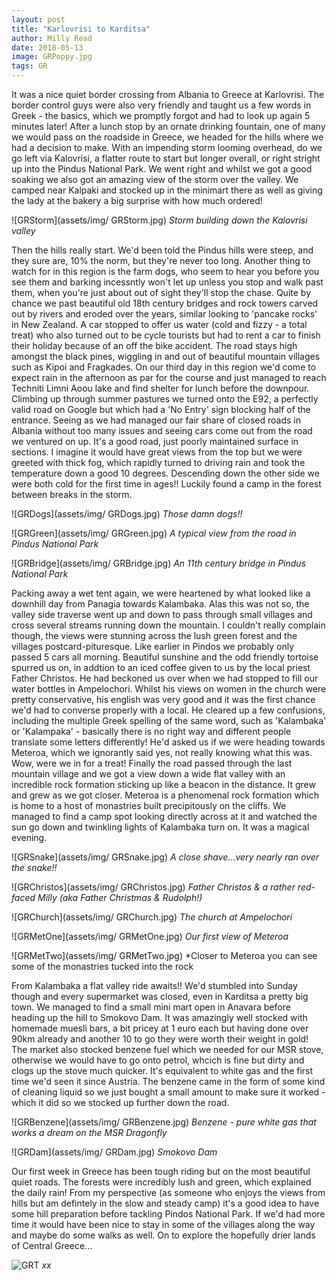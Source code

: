 ```yaml
---
layout: post
title: "Karlovrisi to Karditsa"
author: Milly Read
date: 2018-05-13
image: GRPoppy.jpg
tags: GR
---
```


It was a nice quiet border crossing from Albania to Greece at Karlovrisi. The border control guys were also very friendly and taught us a few words in Greek - the basics, which we promptly forgot and had to look up again 5 minutes later! After a lunch stop by an ornate drinking fountain, one of many we would pass on the roadside in Greece, we headed for the hills where we had a decision to make. With an impending storm looming overhead, do we go left via Kalovrisi, a flatter route to start but longer overall, or right stright up into the Pindus National Park. We went right and whilst we got a good soaking we also got an amazing view of the storm over the valley. We camped near Kalpaki and stocked up in the minimart there as well as giving the lady at the bakery a big surprise with how much ordered!

![GRStorm](assets/img/ GRStorm.jpg) *Storm building down the Kalovrisi valley* 

Then the hills really start. We'd been told the Pindus hills were steep, and they sure are, 10% the norm, but they're never too long. Another thing to watch for in this region is the farm dogs, who seem to hear you before you see them and barking incessntly won't let up unless you stop and walk past them, when you're just about out of sight they'll stop the chase. Quite by chance we past beautiful old 18th century bridges and rock towers carved out by rivers and eroded over the years, similar looking to 'pancake rocks' in New Zealand. A car stopped to offer us water (cold and fizzy - a total treat) who also turned out to be cycle tourists but had to rent a car to finish their holiday because of an off the bike accident. The road stays high amongst the black pines, wiggling in and out of beautiful mountain villages such as Kipoi and Fragkades. On our third day in this region we'd come to expect rain in the afternoon as par for the course and just managed to reach Techniti Limni Aoou lake and find shelter for lunch before the downpour. Climbing up through summer pastures we turned onto the E92, a perfectly valid road on Google but which had a 'No Entry' sign blocking half of the entrance. Seeing as we had managed our fair share of closed roads in Albania without too many issues and seeing cars come out from the road we ventured on up. It's a good road, just poorly maintained surface in sections. I imagine it would have great views from the top but we were greeted with thick fog, which rapidly turned to driving rain and took the temperature down a good 10 degrees. Descending down the other side we were both cold for the first time in ages!! Luckily found a camp in the forest between breaks in the storm.

![GRDogs](assets/img/ GRDogs.jpg) *Those damn dogs!!* 

![GRGreen](assets/img/ GRGreen.jpg) *A typical view from the road in Pindus National Park* 

![GRBridge](assets/img/ GRBridge.jpg) *An 11th century bridge in Pindus National Park* 

Packing away a wet tent again, we were heartened by what looked like a downhill day from Panagia towards Kalambaka. Alas this was not so, the valley side traverse went up and down to pass through small villages and cross several streams running down the mountain. I couldn't really complain though, the views were stunning across the lush green forest and the villages postcard-pituresque. Like earlier in Pindos we probably only passed 5 cars all morning. Beautiful sunshine and the odd friendly tortoise spurred us on, in addtion to an iced coffee given to us by the local priest Father Christos. He had beckoned us over when we had stopped to fill our water bottles in Ampelochori. Whilst his views on women in the church were pretty conservative, his english was very good and it was the first chance we'd had to converse properly with a local. He cleared up a few confusions, including the multiple Greek spelling of the same word, such as 'Kalambaka' or 'Kalampaka' - basically there is no right way and different people translate some letters differently! He'd asked us if we were heading towards Meteroa, which we ignorantly said yes, not really knowing what this was. Wow, were we in for a treat! Finally the road passed through the last mountain village and we got a view down a wide flat valley with an incredible rock formation sticking up like a beacon in the distance. It grew and grew as we got closer. Meteroa is a phenomenal rock formation which is home to a host of monastries built precipitously on the cliffs. We managed to find a camp spot looking directly across at it and watched the sun go down and twinkling lights of Kalambaka turn on. It was a magical evening.

![GRSnake](assets/img/ GRSnake.jpg) *A close shave...very nearly ran over the snake!!* 

![GRChristos](assets/img/ GRChristos.jpg) *Father Christos & a rather red-faced Milly (aka Father Christmas & Rudolph!)* 

![GRChurch](assets/img/ GRChurch.jpg) *The church at Ampelochori* 

![GRMetOne](assets/img/ GRMetOne.jpg) *Our first view of Meteroa* 

![GRMetTwo](assets/img/ GRMetTwo.jpg) *Closer to Meteroa you can see some of the monastries tucked into the rock

From Kalambaka a flat valley ride awaits!! We'd stumbled into Sunday though and every supermarket was closed, even in Karditsa a pretty big town. We managed to find a small mini mart open in Anavara before heading up the hill to Smokovo Dam. It was amazingly well stocked with homemade muesli bars, a bit pricey at 1 euro each but having done over 90km already and another 10 to go they were worth their weight in gold! The market also stocked benzene fuel which we needed for our MSR stove, otherwise we would have to go onto petrol, whcich is fine but dirty and clogs up the stove much quicker. It's equivalent to white gas and the first time we'd seen it since Austria. The benzene came in the form of some kind of cleaning liquid so we just bought a small amount to make sure it worked - which it did so we stocked up further down the road.


![GRBenzene](assets/img/ GRBenzene.jpg) *Benzene - pure white gas that works a dream on the MSR Dragonfly* 

![GRDam](assets/img/ GRDam.jpg) *Smokovo Dam* 

Our first week in Greece has been tough riding but on the most beautiful quiet roads. The forests were incredibly lush and green, which explained the daily rain! From my perspective (as someone who enjoys the views from hills but am defintely in the slow and steady camp) it's a good idea to have some hill preparation before tackling Pindos National Park. If we'd had more time it would have been nice to stay in some of the villages along the way and maybe do some walks as well. On to explore the hopefully drier lands of Central Greece...




![GRT](assets/img/GRT.jpg) *xx*
